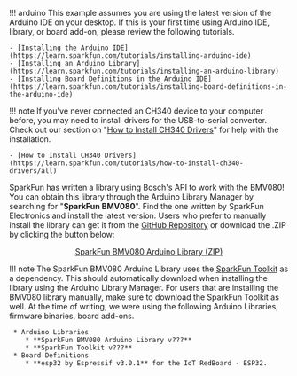 
!!! arduino
    This example assumes you are using the latest version of the Arduino IDE on your desktop. If this is your first time using Arduino IDE, library, or board add-on, please review the following tutorials.

    - [Installing the Arduino IDE](https://learn.sparkfun.com/tutorials/installing-arduino-ide)
    - [Installing an Arduino Library](https://learn.sparkfun.com/tutorials/installing-an-arduino-library)
    - [Installing Board Definitions in the Arduino IDE](https://learn.sparkfun.com/tutorials/installing-board-definitions-in-the-arduino-ide)

!!! note
    If you've never connected an CH340 device to your computer before, you may need to install drivers for the USB-to-serial converter. Check out our section on "[How to Install CH340 Drivers](https://learn.sparkfun.com/tutorials/how-to-install-ch340-drivers)" for help with the installation.

    - [How to Install CH340 Drivers](https://learn.sparkfun.com/tutorials/how-to-install-ch340-drivers/all)

SparkFun has written a library using Bosch's API to work with the BMV080! You can obtain this library through the Arduino Library Manager by searching for "**SparkFun BMV080**". Find the one written by SparkFun Electronics and install the latest version. Users who prefer to manually install the library can get it from the [GitHub Repository](https://github.com/sparkfun/SparkFun_BMV080_Arduino_Library) or download the .ZIP by clicking the button below:

<div style="text-align: center"><a href="https://github.com/sparkfun/SparkFun_BMV080_Arduino_Library/archive/refs/heads/main.zip" class="md-button">SparkFun BMV080 Arduino Library (ZIP)</a></div>

!!! note
    The SparkFun BMV080 Arduino Library uses the [SparkFun Toolkit](https://github.com/sparkfun/SparkFun_Toolkit) as a dependency. This should automatically download when installing the library using the Arduino Library Manager. For users that are installing the BMV080 library manually, make sure to download the SparkFun Toolkit as well. At the time of writing, we were using the following Arduino Libraries, firmware binaries, board add-ons.


     * Arduino Libraries
        * **SparkFun BMV080 Arduino Library v???**
        * **SparkFun Toolkit v???**
     * Board Definitions
        * **esp32 by Espressif v3.0.1** for the IoT RedBoard - ESP32.
